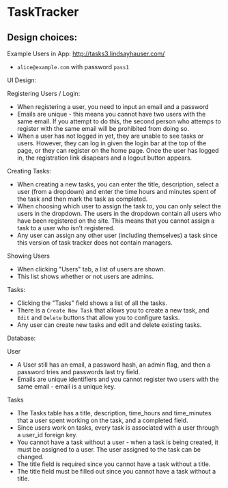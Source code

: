 # TaskTracker

## Design choices:

Example Users in App: http://tasks3.lindsayhauser.com/
  * `alice@example.com` with password `pass1`

UI Design:

Registering Users / Login:
  * When registering a user, you need to input an email and a password
  * Emails are unique - this means you cannot have two users with the same email. If you attempt to do this, the second person who attemps to register with the same email will be prohibited from doing so.
  * When a user has not logged in yet, they are unable to see tasks or users. However, they can log in given the login bar at the top of the page, or they can register on the home page. Once the user has logged in, the registration link disapears and a logout button appears.

Creating Tasks:
  * When creating a new tasks, you can enter the title, description, select a user (from a dropdown) and enter the time hours and minutes spent of the task and then mark the task as completed.
  * When choosing which user to assign the task to, you can only select the users in the dropdown. The users in the dropdown contain all users who have been registered on the site. This means that you cannot assign a task to a user who isn't registered.
  * Any user can assign any other user (including themselves) a task since this version of task tracker does not contain managers.

Showing Users
  * When clicking "Users" tab, a list of users are shown.
  * This list shows whether or not users are admins.

Tasks:
  * Clicking the "Tasks" field shows a list of all the tasks.
  * There is a `Create New Task` that allows you to create a new task, and `Edit` and `Delete` buttons that allow you to configure tasks.
  * Any user can create new tasks and edit and delete existing tasks.

Database:

User
  * A User still has an email, a password hash, an admin flag, and then a password tries and passwords last try field.
  * Emails are unique identifiers and you cannot register two users with the same email - email is a unique key.

Tasks
  * The Tasks table has  a title, description, time_hours and time_minutes that a user spent working on the task, and a completed field.
  * Since users work on tasks, every task is associated with a user through a user_id foreign key.
  * You cannot have a task without a user - when a task is being created, it must be assigned to a user. The user assigned to the task can be changed.
  * The title field is required since you cannot have a task without a title.
  * The title field must be filled out since you cannot have a task without a title.




#
